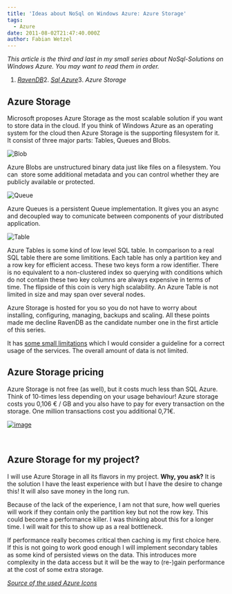 ```yaml
---
title: 'Ideas about NoSql on Windows Azure: Azure Storage'
tags:
  - Azure
date: 2011-08-02T21:47:40.000Z
author: Fabian Wetzel
---
```


_This article is the third and last in my small series about NoSql-Solutions on Windows Azure. You may want to read them in order._

1.  [_RavenDB_](https://fabse.net/blog/2011/07/13/ideas-about-nosql-on-windows-azure-ravendb/)2.  [_Sql Azure_](https://fabse.net/blog/2011/07/14/ideas-about-nosql-on-windows-azure-sql-azure/)3.  _Azure Storage_  

## Azure Storage

Microsoft proposes Azure Storage as the most scalable solution if you want to store data in the cloud. If you think of Windows Azure as an operating system for the cloud then Azure Storage is the supporting filesystem for it. It consist of three major parts: Tables, Queues and Blobs.

![Blob](Blob1.png "Blob")

Azure Blobs are unstructured binary data just like files on a filesystem. You can&#160; store some additional metadata and you can control whether they are publicly available or protected.

![Queue](Queue.png "Queue")

Azure Queues is a persistent Queue implementation. It gives you an async and decoupled way to comunicate between components of your distributed application.

![Table](Table.png "Table")

Azure Tables is some kind of low level SQL table. In comparison to a real SQL table there are some limititions. Each table has only a partition key and a row key for efficient access. These two keys form a row identifier. There is no equivalent to a non-clustered index so querying with conditions which do not contain these two key columns are always expensive in terms of time. The flipside of this coin is very high scalability. An Azure Table is not limited in size and may span over several nodes.

Azure Storage is hosted for you so you do not have to worry about installing, configuring, managing, backups and scaling. All these points made me decline RavenDB as the candidate number one in the first article of this series.

It has [some small limitations](http://weblogs.asp.net/vblasberg/archive/2009/02/17/azure-details-and-limitations-blobs-tables-and-queues.aspx) which I would consider a guideline for a correct usage of the services. The overall amount of data is not limited.

## Azure Storage pricing

Azure Storage is not free (as well), but it costs much less than SQL Azure. Think of 10-times less depending on your usage behaviour! Azure storage costs you 0,106 € / GB and you also have to pay for every transaction on the storage. One million transactions cost you additional 0,71€.

[![image](image47.png "Storage Pricing compared")](http://www.microsoft.com/windowsazure/pricing-calculator/)

&#160;

## Azure Storage for my project?

I will use Azure Storage in all its flavors in my project. **Why, you ask?** It is the solution I have the least experience with but I have the desire to change this! It will also save money in the long run.

Because of the lack of the experience, I am not that sure, how well queries will work if they contain only the partition key but not the row key. This could become a performance killer. I was thinking about this for a longer time. I will wait for this to show up as a real bottleneck. 

If performance really becomes critical then caching is my first choice here. If this is not going to work good enough I will implement secondary tables as some kind of persisted views on the data. This introduces more complexity in the data access but it will be the way to (re-)gain performance at the cost of some extra storage.

_[Source of the used Azure Icons](http://davidpallmann.blogspot.com/2011/07/windows-azure-design-patterns-part-1.html#fbid=-PMTyp5hV-a)_



